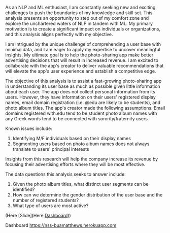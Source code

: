 As an NLP and ML enthusiast, I am constantly seeking new and exciting challenges to push the boundaries of my knowledge and skill set. This analysis presents an opportunity to step out of my comfort zone and explore the unchartered waters of NLP in tandem with ML. My primary motivation is to create a significant impact on individuals or organizations, and this analysis aligns perfectly with my objective.

I am intrigued by the unique challenge of comprehending a user base with minimal data, and I am eager to apply my expertise to uncover meaningful insights. My ultimate goal is to help the photo-sharing app make better advertising decisions that will result in increased revenue. I am excited to collaborate with the app's creator to deliver valuable recommendations that will elevate the app's user experience and establish a competitive edge.

The objective of this analysis is to assist a fast-growing photo-sharing app in understanding its user base as much as possible given little information about each user. The app does not collect personal information from its users. However, they have information on their users' registered display names, email domain registration (i.e. @edu are likely to be students), and photo album titles. The app's creator made the following assumptions: 
Email domains registered with.edu tend to be student 
photo album names with any Greek words tend to be connected with sorority/fraternity users


Known issues include: 
1. Identifying M/F individuals based on their display names 
2. Segmenting users based on photo album names does not always translate to users' principal interests


Insights from this research will help the company increase its revenue by focusing their advertising efforts where they will be most effective.

The data questions this analysis seeks to answer include:
1. Given the photo album titles, what distinct user segments can be identified? 
2. How can we determine the gender distribution of the user base and the number of registered students?
3. What type of users are most active?

(Here [Slide](Here [Dashboard]([https://nss-buamatthews.herokuapp.com](https://nss-buamatthews.herokuapp.com))))

Dashboard https://nss-buamatthews.herokuapp.com
